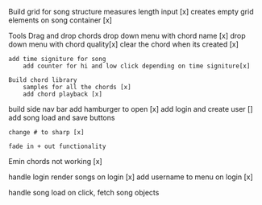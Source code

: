 Build grid for song structure
measures length input [x]
    creates empty grid elements on song container [x]

Tools
    Drag and drop chords
        drop down menu with chord name [x]
        drop down menu with chord quality[x]
        clear the chord when its created [x]

    add time signiture for song
        add counter for hi and low click depending on time signiture[x]

    Build chord library
        samples for all the chords [x]
        add chord playback [x]


build side nav bar
    add hamburger to open [x]
    add login and create user []
    add song load and save buttons


    change # to sharp [x]

    fade in + out functionality


Emin chords not working [x]

handle login
    render songs on login [x]
    add username to menu on login [x]

handle song load
    on click, fetch song objects
    